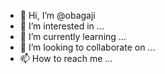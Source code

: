 - 👋 Hi, I’m @obagaji
- 👀 I’m interested in ...
- 🌱 I’m currently learning ...
- 💞️ I’m looking to collaborate on ...
- 📫 How to reach me ...

<!---
obagaji/obagaji is a ✨ special ✨ repository because its `README.md` (this file) appears on your GitHub profile.
You can click the Preview link to take a look at your changes.
--->
